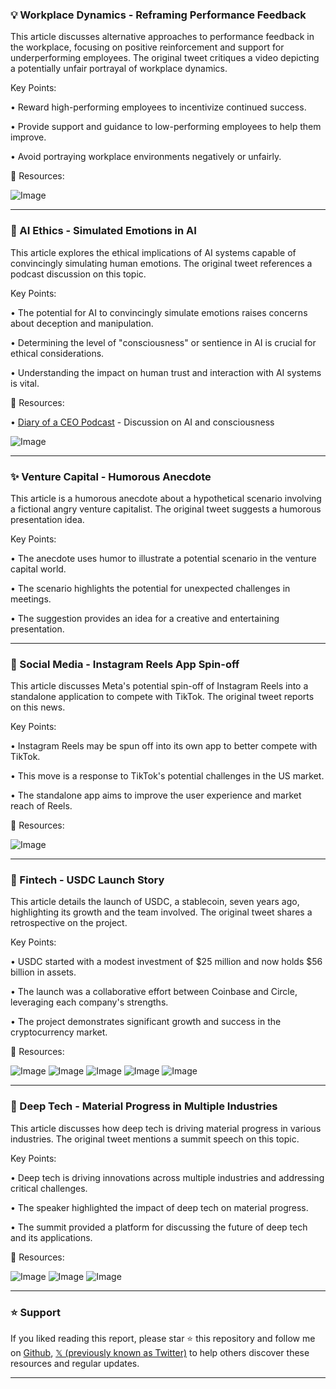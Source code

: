 ### 💡 Workplace Dynamics - Reframing Performance Feedback

This article discusses alternative approaches to performance feedback in the workplace, focusing on positive reinforcement and support for underperforming employees.  The original tweet critiques a video depicting a potentially unfair portrayal of workplace dynamics.

Key Points:

• Reward high-performing employees to incentivize continued success.


• Provide support and guidance to low-performing employees to help them improve.


• Avoid portraying workplace environments negatively or unfairly.


🔗 Resources:

![Image](https://pbs.twimg.com/amplify_video_thumb/1894873561011003393/img/dvSb96GqOGfAGXO6.jpg)


---

### 🤖 AI Ethics - Simulated Emotions in AI

This article explores the ethical implications of AI systems capable of convincingly simulating human emotions. The original tweet references a podcast discussion on this topic.

Key Points:

•  The potential for AI to convincingly simulate emotions raises concerns about deception and manipulation.


•  Determining the level of "consciousness" or sentience in AI is crucial for ethical considerations.


•  Understanding the impact on human trust and interaction with AI systems is vital.


🔗 Resources:

• [Diary of a CEO Podcast](http://bit.ly/DOAC_YNH_Sep2024) - Discussion on AI and consciousness

![Image](https://pbs.twimg.com/amplify_video_thumb/1895147740255977499/img/6r1HIyygLWupkTSi.jpg)


---

### ✨  Venture Capital - Humorous Anecdote

This article is a humorous anecdote about a hypothetical scenario involving a fictional angry venture capitalist.  The original tweet suggests a humorous presentation idea.

Key Points:

• The anecdote uses humor to illustrate a potential scenario in the venture capital world.


•  The scenario highlights the potential for unexpected challenges in meetings.


• The suggestion provides an idea for a creative and entertaining presentation.



---

### 🚀 Social Media - Instagram Reels App Spin-off

This article discusses Meta's potential spin-off of Instagram Reels into a standalone application to compete with TikTok. The original tweet reports on this news.

Key Points:

• Instagram Reels may be spun off into its own app to better compete with TikTok.


• This move is a response to TikTok's potential challenges in the US market.


• The standalone app aims to improve the user experience and market reach of Reels.


🔗 Resources:

![Image](https://pbs.twimg.com/media/GkybjV7XcAE-Vdl?format=png&name=small)


---

### 🤖 Fintech - USDC Launch Story

This article details the launch of USDC, a stablecoin, seven years ago, highlighting its growth and the team involved. The original tweet shares a retrospective on the project.

Key Points:

• USDC started with a modest investment of $25 million and now holds $56 billion in assets.


• The launch was a collaborative effort between Coinbase and Circle, leveraging each company's strengths.


• The project demonstrates significant growth and success in the cryptocurrency market.


🔗 Resources:

![Image](https://pbs.twimg.com/ext_tw_video_thumb/1895056490412859392/pu/img/Bx9bgMfvOX_6OJHs.jpg)
![Image](https://pbs.twimg.com/media/GkwXs6jaoAE6yXh?format=jpg&name=240x240)
![Image](https://pbs.twimg.com/media/GkyaXwZb0AEJbC0?format=jpg&name=small)
![Image](https://pbs.twimg.com/media/GkyasOvWgAA-zFu?format=jpg&name=medium)
![Image](https://pbs.twimg.com/media/GkyeCyuW0AA5kyt?format=jpg&name=900x900)


---

### 🚀 Deep Tech - Material Progress in Multiple Industries

This article discusses how deep tech is driving material progress in various industries. The original tweet mentions a summit speech on this topic.

Key Points:

• Deep tech is driving innovations across multiple industries and addressing critical challenges.


• The speaker highlighted the impact of deep tech on material progress.


• The summit provided a platform for discussing the future of deep tech and its applications.


🔗 Resources:

![Image](https://pbs.twimg.com/media/Gkv8G_1aoAI91rH?format=jpg&name=small)
![Image](https://pbs.twimg.com/media/Gkv8G_zaoAE9khR?format=jpg&name=360x360)
![Image](https://pbs.twimg.com/media/Gkv8HApWAAAo_LX?format=jpg&name=360x360)


---

### ⭐️ Support

If you liked reading this report, please star ⭐️ this repository and follow me on [Github](https://github.com/Drix10), [𝕏 (previously known as Twitter)](https://x.com/DRIX_10_) to help others discover these resources and regular updates.

---